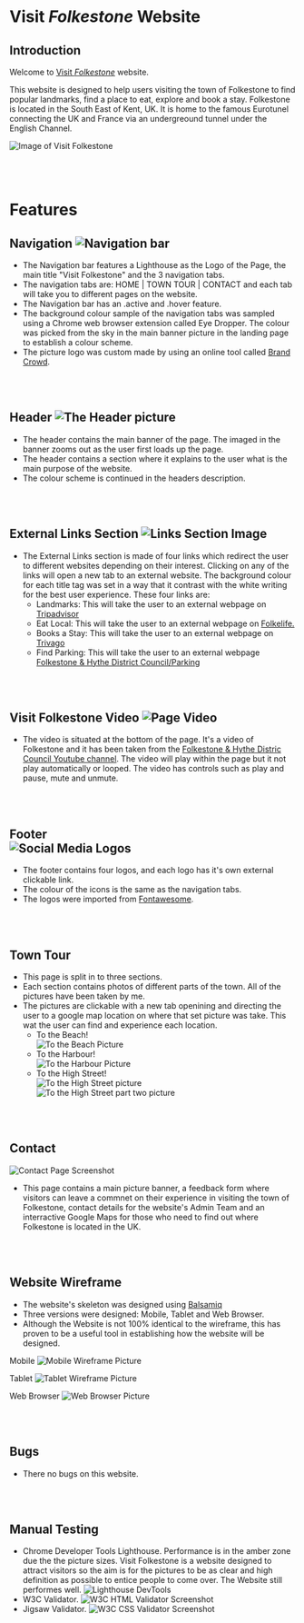 # Visit *Folkestone* Website

## Introduction

Welcome to [Visit *Folkestone*](https://mrbertieg.github.io/Visit-Folkestone/index.html) website.

This website is designed to help users visiting the town of Folkestone to find popular landmarks, find a place to eat, explore and book a stay. Folkestone is located in the South East of Kent, UK. It is home to the famous Eurotunel connecting the UK and France via an undergreound tunnel under the English Channel.

![Image of Visit Folkestone](assets/images/readme_img/ami_responsive.png)

<br><br>

# Features

## Navigation ![Navigation bar](assets/images/readme_img/nav_bar.png)

- The Navigation bar features a Lighthouse as the Logo of the Page, the main title "Visit Folkestone" and the 3 navigation tabs. 
- The navigation tabs are: HOME | TOWN TOUR | CONTACT and each tab will take you to different pages on the website.
- The Navigation bar has an .active and .hover feature. 
- The background colour sample of the navigation tabs was sampled using a Chrome web browser extension called Eye Dropper. The colour was picked from the sky in the main banner picture in the landing page to establish a colour scheme. 
- The picture logo was custom made by using an online tool called [Brand Crowd](https://www.brandcrowd.com/).

<br/><br/>

## Header ![The Header picture](assets/images/readme_img/header_intro.png)

- The header contains the main banner of the page. The imaged in the banner zooms out as the user first loads up the page. 
- The header contains a section where it explains to the user what is the main purpose of the website.
- The colour scheme is continued in the headers description. 

<br/><br/>

## External Links Section ![Links Section Image](assets/images/readme_img/Links_Section.png)
- The External Links section is made of four links which redirect the user to different websites depending on their interest. Clicking on any of the links will open a new tab to an external website. The background colour for each title tag was set in a way that it contrast with the white writing for the best user experience.
These four links are:
    - Landmarks: This will take the user to an external webpage on [Tripadvisor](https://www.tripadvisor.co.uk/Attractions-g190749-Activities-c47-Folkestone_Kent_England.html)
    - Eat Local: This will take the user to an external webpage on [Folkelife.](https://folke.life/folkestone/food-and-drink/)
    - Books a Stay: This will take the user to an external webpage on [Trivago](https://www.trivago.co.uk/folkestone-39398/hotel)
    - Find Parking: This will take the user to an external webpage [Folkestone & Hythe District Council/Parking](https://www.folkestone-hythe.gov.uk/parking/car-parks)

<br/><br/>

## Visit Folkestone Video ![Page Video](assets/images/readme_img/Video.png)
- The video is situated at the bottom of the page. It's a video of Folkestone and it has been taken from the [Folkestone & Hythe Distric Council Youtube channel](https://www.youtube.com/embed/6g7u5iQxjm8). The video will play within the page but it not play automatically or looped. The video has controls such as play and pause, mute and unmute. 

    <br><br>

## Footer <br>![Social Media Logos](assets/images/readme_img/footer.png)

- The footer contains four logos, and each logo has it's own external clickable link.
- The colour of the icons is the same as the navigation tabs.
- The logos were imported from [Fontawesome](https://fontawesome.com/).

<br><br>

## Town Tour

- This page is split in to three sections.
- Each section contains photos of different parts of the town. All of the pictures have been taken by me. 
- The pictures are clickable with a new tab openining and directing the user to a google map location on where that set picture was take. This wat the user can find and experience each location.  
    - To the Beach! <br> ![To the Beach Picture](assets/images/readme_img/Town_tour_1.png)
    - To the Harbour! <br> ![To the Harbour Picture](assets/images/readme_img/Town_tour_2.png)
    - To the High Street! <br> ![To the High Street picture](assets/images/readme_img/Town_tour_3.png) <br>
    ![To the High Street part two picture](assets/images/readme_img/Town_tour_4.png)
  

<br><br>

## Contact
![Contact Page Screenshot](assets/images/readme_img/Contact_page_small.png)

- This page contains a main picture banner, a feedback form where visitors can leave a commnet on their experience in visiting the town of Folkestone, contact details for the website's Admin Team and an interractive Google Maps for those who need to find out where Folkestone is located in the UK. 

<br><br>

## Website Wireframe

- The website's skeleton was designed using [Balsamiq]()
- Three versions were designed: Mobile, Tablet and Web Browser.
- Although the Website is not 100% identical to the wireframe, this has proven to be a useful tool in establishing how the website will be designed. 

Mobile 
![Mobile Wireframe Picture](assets/images/readme_img/Wireframe_mobile.png)

Tablet
![Tablet Wireframe Picture](assets/images/readme_img/Wireframe_Tablet.png)

Web Browser
![Web Browser Picture](assets/images/readme_img/Wireframe_Website.png)


<br><br>

## Bugs

- There no bugs on this website.

<br><br>

## Manual Testing

- Chrome Developer Tools Lighthouse. Performance is in the amber zone due the the picture sizes. Visit Folkestone is a website designed to attract visitors so the aim is for the pictures to be as clear and high definition as possible to entice people to come over. The Website still performes well.
![Lighthouse DevTools](assets/images/readme_img/Lighthouse_performance.png)
- W3C Validator.
![W3C HTML Validator Screenshot](assets/images/readme_img/W3C_HTML_Validator.png)
- Jigsaw Validator.
![W3C CSS Validator Screenshot](assets/images/readme_img/W3C_CSS_Validator.png)
